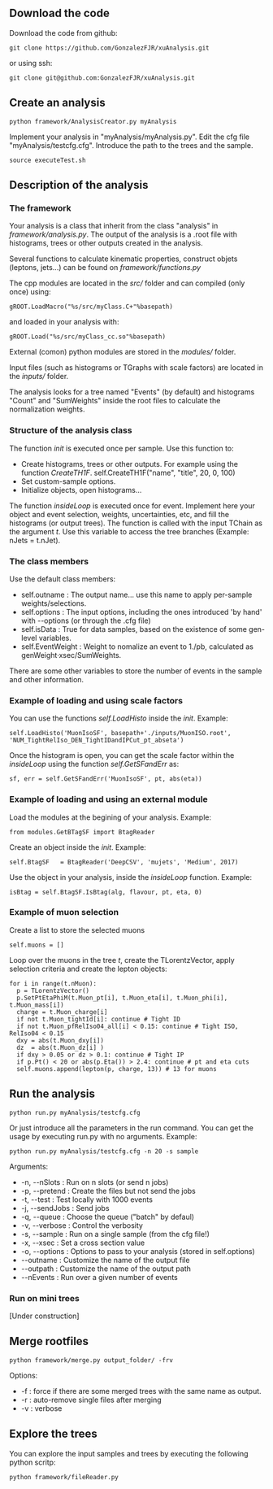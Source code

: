 ## Download the code

Download the code from github:

    git clone https://github.com/GonzalezFJR/xuAnalysis.git

or using ssh:

    git clone git@github.com:GonzalezFJR/xuAnalysis.git


## Create an analysis

    python framework/AnalysisCreator.py myAnalysis

Implement your analysis in "myAnalysis/myAnalysis.py".
Edit the cfg file "myAnalysis/testcfg.cfg". Introduce the path to the trees and the sample. 

    source executeTest.sh

## Description of the analysis

### The framework
Your analysis is a class that inherit from the class "analysis" in *framework/analysis.py*. The output of the analysis is a .root file with histograms, trees or other outputs created in the analysis.

Several functions to calculate kinematic properties, construct objets (leptons, jets...) can be found on *framework/functions.py*

The cpp modules are located in the *src/*  folder and can compiled (only once) using:

    gROOT.LoadMacro("%s/src/myClass.C+"%basepath)

and loaded in your analysis with:

    gROOT.Load("%s/src/myClass_cc.so"%basepath)

External (comon) python modules are stored in the *modules/*  folder.

Input files (such as histograms or TGraphs with scale factors) are located in the *inputs/* folder.

The analysis looks for a tree named "Events" (by default) and histograms "Count" and "SumWeights" inside the root files to calculate the normalization weights.

### Structure of the analysis class
The function *init*  is executed once per sample. Use this function to:
  - Create histograms, trees or other outputs. For example using the function *CreateTH1F*.
     self.CreateTH1F("name", "title", 20, 0, 100)
  - Set custom-sample options.
  - Initialize objects, open histograms...

The function *insideLoop* is executed once for event. Implement here your object and event selection, weights, uncertainties, etc, and fill the histograms (or output trees).
The function is called with the input TChain as the argument *t*. Use this variable to access the tree branches (Example: nJets = t.nJet).

### The class members
Use the default class members:

  - self.outname     : The output name... use this name to apply per-sample weights/selections.
  - self.options     : The input options, including the ones introduced 'by hand' with --options (or through the .cfg file)
  - self.isData      : True for data samples, based on the existence of some gen-level variables.
  - self.EventWeight : Weight to nomalize an event to 1./pb, calculated as genWeight·xsec/SumWeights.

There are some other variables to store the number of events in the sample and other information.

### Example of loading and using scale factors
You can use the functions *self.LoadHisto* inside the *init*. Example:

    self.LoadHisto('MuonIsoSF', basepath+'./inputs/MuonISO.root', 'NUM_TightRelIso_DEN_TightIDandIPCut_pt_abseta')

Once the histogram is open, you can get the scale factor within the *insideLoop* using the function *self.GetSFandErr* as:

    sf, err = self.GetSFandErr('MuonIsoSF', pt, abs(eta))

### Example of loading and using an external module
Load the modules at the begining of your analysis. Example:

    from modules.GetBTagSF import BtagReader

Create an object inside the *init*. Example:

    self.BtagSF   = BtagReader('DeepCSV', 'mujets', 'Medium', 2017)

Use the object in your analysis, inside the *insideLoop* function. Example:

    isBtag = self.BtagSF.IsBtag(alg, flavour, pt, eta, 0)

### Example of muon selection
Create a list to store the selected muons

    self.muons = []

Loop over the muons in the tree *t*, create the TLorentzVector, apply selection criteria and create the lepton objects:

    for i in range(t.nMuon):
      p = TLorentzVector()
      p.SetPtEtaPhiM(t.Muon_pt[i], t.Muon_eta[i], t.Muon_phi[i], t.Muon_mass[i])
      charge = t.Muon_charge[i]
      if not t.Muon_tightId[i]: continue # Tight ID
      if not t.Muon_pfRelIso04_all[i] < 0.15: continue # Tight ISO, RelIso04 < 0.15
      dxy = abs(t.Muon_dxy[i]) 
      dz  = abs(t.Muon_dz[i] )
      if dxy > 0.05 or dz > 0.1: continue # Tight IP
      if p.Pt() < 20 or abs(p.Eta()) > 2.4: continue # pt and eta cuts
      self.muons.append(lepton(p, charge, 13)) # 13 for muons


## Run the analysis

    python run.py myAnalysis/testcfg.cfg

Or just introduce all the parameters in the run command. You can get the usage by executing run.py with no arguments.
Example:

    python run.py myAnalysis/testcfg.cfg -n 20 -s sample

Arguments:
   - -n, --nSlots   : Run on n slots (or send n jobs)
   - -p, --pretend  : Create the files but not send the jobs
   - -t, --test     : Test locally with 1000 events
   - -j, --sendJobs : Send jobs
   - -q, --queue    : Choose the queue ("batch" by defaul)
   - -v, --verbose  : Control the verbosity
   - -s, --sample   : Run on a single sample (from the cfg file!)
   - -x, --xsec     : Set a cross section value
   - -o, --options  : Options to pass to your analysis (stored in self.options)
   - --outname  : Customize the name of the output file
   - --outpath  : Customize the name of the output path
   - --nEvents  : Run over a given number of events

### Run on mini trees

[Under construction]

## Merge rootfiles

    python framework/merge.py output_folder/ -frv

Options:

  - -f : force if there are some merged trees with the same name as output.
  - -r : auto-remove single files after merging
  - -v : verbose

## Explore the trees

You can explore the input samples and trees by executing the following python scritp:

    python framework/fileReader.py

